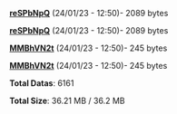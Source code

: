 [**reSPbNpQ**](/data/reSPbNpQ.txt) (24/01/23 - 12:50)- 2089 bytes

[**reSPbNpQ**](/data/reSPbNpQ.txt) (24/01/23 - 12:50)- 2089 bytes

[**MMBhVN2t**](/data/MMBhVN2t.txt) (24/01/23 - 12:50)- 245 bytes

[**MMBhVN2t**](/data/MMBhVN2t.txt) (24/01/23 - 12:50)- 245 bytes

**Total Datas**: 6161

**Total Size**: 36.21 MB / 36.2 MB